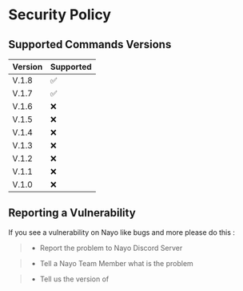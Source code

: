 # Security Policy

## Supported Commands Versions

| Version | Supported          |
| ------- | ------------------ |
| V.1.8   | :white_check_mark: |
| V.1.7   | :white_check_mark: |
| V.1.6   | :x:                |
| V.1.5   | :x:                |
| V.1.4   | :x:                |
| V.1.3   | :x:                |
| V.1.2   | :x:                |
| V.1.1   | :x:                |
| V.1.0   | :x:                |

## Reporting a Vulnerability

If you see a vulnerability on Nayo like bugs and more please do this :
>- Report the problem to Nayo Discord Server

>- Tell a Nayo Team Member what is the problem

>- Tell us the version of

